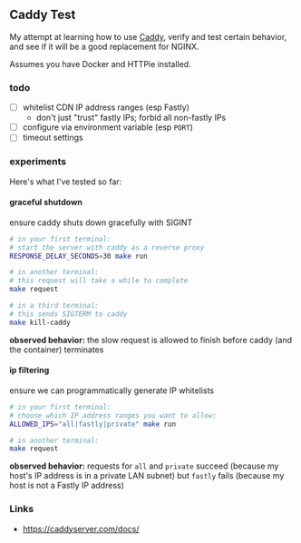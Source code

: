 ## Caddy Test

My attempt at learning how to use [Caddy](https://caddyserver.com/), verify and test certain
behavior, and see if it will be a good replacement for NGINX.

Assumes you have Docker and HTTPie installed.

### todo

* [ ] whitelist CDN IP address ranges (esp Fastly)
    * don't just "trust" fastly IPs; forbid all non-fastly IPs
* [ ] configure via environment variable (esp `PORT`)
* [ ] timeout settings

### experiments

Here's what I've tested so far:

#### graceful shutdown

ensure caddy shuts down gracefully with SIGINT

```bash
# in your first terminal:
# start the server with caddy as a reverse proxy
RESPONSE_DELAY_SECONDS=30 make run

# in another terminal:
# this request will take a while to complete
make request

# in a third terminal:
# this sends SIGTERM to caddy
make kill-caddy
```

**observed behavior:** the slow request is allowed to finish before caddy (and the container)
terminates

#### ip filtering

ensure we can programmatically generate IP whitelists

```bash
# in your first terminal:
# choose which IP address ranges you want to allow:
ALLOWED_IPS="all|fastly|private" make run

# in another terminal:
make request
```

**observed behavior:** requests for `all` and `private` succeed (because my host's IP address is in
a private LAN subnet) but `fastly` fails (because my host is not a Fastly IP address)

### Links

* https://caddyserver.com/docs/
